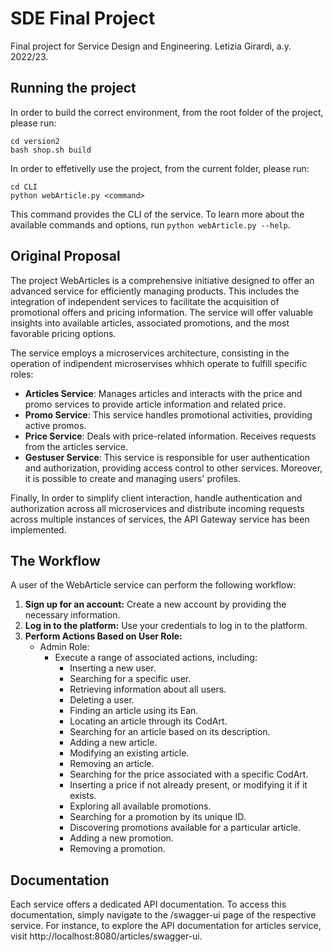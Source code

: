 # SDE Final Project

Final project for Service Design and Engineering. Letizia Girardi, a.y. 2022/23.

## Running the project

In order to build the correct environment, from the root folder of the project, please run:

```
cd version2
bash shop.sh build
```

In order to effetivelly use the project, from the current folder, please run:

```
cd CLI
python webArticle.py <command>
```

This command provides the CLI of the service. To learn more about the available commands and options, run `python webArticle.py --help`.


## Original Proposal
The project WebArticles is a comprehensive initiative designed to offer an advanced service for efficiently managing products. This includes the integration of independent services to facilitate the acquisition of promotional offers and pricing information. The service will offer valuable insights into available articles, associated promotions, and the most favorable pricing options.

The service employs a microservices architecture, consisting in the operation of indipendent microservises whhich operate to fulfill specific roles:
* **Articles Service**: Manages articles and interacts with the price and promo services to provide article information and related price.
* **Promo Service**: This service handles promotional activities, providing active promos.
* **Price Service**: Deals with price-related information. Receives requests from the articles service.
* **Gestuser Service**: This service is responsible for user authentication and authorization, providing access control to other services. Moreover, it is possible to create and managing users' profiles.

Finally, In order to simplify client interaction, handle authentication and authorization across all microservices and distribute incoming requests across multiple instances of services, the API Gateway service has been implemented.


## The Workflow
A user of the WebArticle service can perform the following workflow:
1. **Sign up for an account:** Create a new account by providing the necessary information.
2. **Log in to the platform:** Use your credentials to log in to the platform.
3. **Perform Actions Based on User Role:**
   - Admin Role:
     - Execute a range of associated actions, including:
       - Inserting a new user.
       - Searching for a specific user.
       - Retrieving information about all users.
       - Deleting a user.
       - Finding an article using its Ean.
       - Locating an article through its CodArt.
       - Searching for an article based on its description.
       - Adding a new article.
       - Modifying an existing article.
       - Removing an article.
       - Searching for the price associated with a specific CodArt.
       - Inserting a price if not already present, or modifying it if it exists.
       - Exploring all available promotions.
       - Searching for a promotion by its unique ID.
       - Discovering promotions available for a particular article.
       - Adding a new promotion.
       - Removing a promotion.

  ## Documentation
Each service offers a dedicated API documentation. To access this documentation, simply navigate to the /swagger-ui page of the respective service. For instance, to explore the API documentation for articles service, visit http://localhost:8080/articles/swagger-ui.
